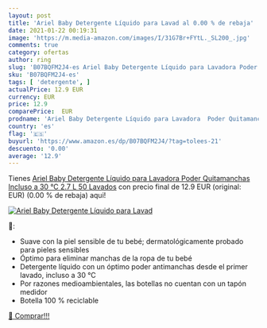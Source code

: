 ```yaml
---
layout: post
title: 'Ariel Baby Detergente Líquido para Lavad al 0.00 % de rebaja'
date: 2021-01-22 00:19:31
image: 'https://m.media-amazon.com/images/I/31G7Br+FYtL._SL200_.jpg'
comments: true
category: ofertas
author: ring
slug: 'B07BQFM2J4-es Ariel Baby Detergente Líquido para Lavadora Poder...'
sku: 'B07BQFM2J4-es'
tags: [ 'detergente', ]
actualPrice: 12.9 EUR
currency: EUR
price: 12.9
comparePrice:  EUR
prodname: 'Ariel Baby Detergente Líquido para Lavadora  Poder Quitamanchas Incluso a 30 °C  2.7 L  50 Lavados'
country: 'es'
flag: '🇪🇸'
buyurl: 'https://www.amazon.es/dp/B07BQFM2J4/?tag=tolees-21'
descuento: '0.00'
average: '12.9'
---
```


Tienes [Ariel Baby Detergente Líquido para Lavadora  Poder Quitamanchas Incluso a 30 °C  2.7 L  50 Lavados](https://www.amazon.es/dp/B07BQFM2J4/?tag=tolees-21) con precio final de  12.9 EUR (original:  EUR) (0.00 %  de rebaja) aqui!

[![Ariel Baby Detergente Líquido para Lavad](https://m.media-amazon.com/images/I/31G7Br+FYtL._SL200_.jpg)](https://www.amazon.es/dp/B07BQFM2J4/?tag=tolees-21)

🔎:

- Suave con la piel sensible de tu bebé; dermatológicamente probado para pieles sensibles
- Óptimo para eliminar manchas de la ropa de tu bebé
- Detergente líquido con un óptimo poder antimanchas desde el primer lavado, incluso a 30 °C
- Por razones medioambientales, las botellas no cuentan con un tapón medidor
- Botella 100 % reciclable

[🛒 Comprar!!!](https://www.amazon.es/dp/B07BQFM2J4/?tag=tolees-21)

